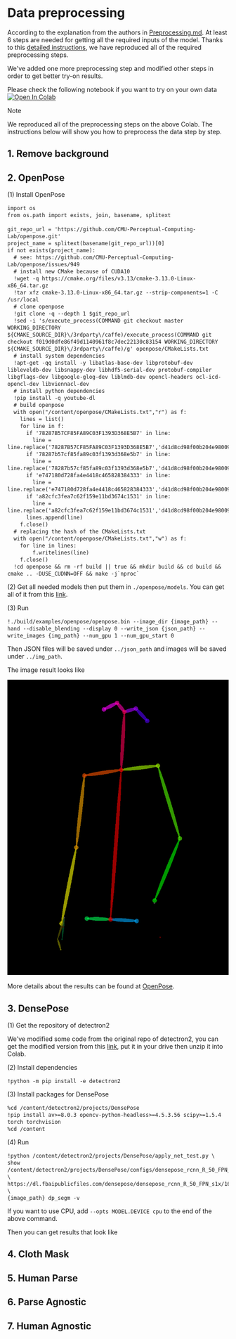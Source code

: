 # Data preprocessing

According to the explanation from the authors in [Preprocessing.md](https://github.com/sangyun884/HR-VITON/blob/main/Preprocessing.md). At least 6 steps are needed for getting all the required inputs of the model. Thanks to this [detailed instructions](https://github.com/sangyun884/HR-VITON/issues/45), we have reproduced all of the required preprocessing steps.

We've added one more preprocessing step and modified other steps in order to get better try-on results.

Please check the following notebook if you want to try on your own data 
<a target="_blank" href="https://colab.research.google.com/drive/1nmDHjGH3HKEmawXWdyooWNcGBl9qtFv8?usp=sharing">
  <img src="https://colab.research.google.com/assets/colab-badge.svg" alt="Open In Colab"/>
</a>

> [!NOTE]
> We reproduced all of the preprocessing steps on the above Colab. The instructions below will show you how to preprocess the data step by step.

## 1. Remove background
## 2. OpenPose
(1) Install OpenPose
```
import os
from os.path import exists, join, basename, splitext

git_repo_url = 'https://github.com/CMU-Perceptual-Computing-Lab/openpose.git'
project_name = splitext(basename(git_repo_url))[0]
if not exists(project_name):
  # see: https://github.com/CMU-Perceptual-Computing-Lab/openpose/issues/949
  # install new CMake because of CUDA10
  !wget -q https://cmake.org/files/v3.13/cmake-3.13.0-Linux-x86_64.tar.gz
  !tar xfz cmake-3.13.0-Linux-x86_64.tar.gz --strip-components=1 -C /usr/local
  # clone openpose
  !git clone -q --depth 1 $git_repo_url
  !sed -i 's/execute_process(COMMAND git checkout master WORKING_DIRECTORY ${CMAKE_SOURCE_DIR}\/3rdparty\/caffe)/execute_process(COMMAND git checkout f019d0dfe86f49d1140961f8c7dec22130c83154 WORKING_DIRECTORY ${CMAKE_SOURCE_DIR}\/3rdparty\/caffe)/g' openpose/CMakeLists.txt
  # install system dependencies
  !apt-get -qq install -y libatlas-base-dev libprotobuf-dev libleveldb-dev libsnappy-dev libhdf5-serial-dev protobuf-compiler libgflags-dev libgoogle-glog-dev liblmdb-dev opencl-headers ocl-icd-opencl-dev libviennacl-dev
  # install python dependencies
  !pip install -q youtube-dl
  # build openpose
  with open("/content/openpose/CMakeLists.txt","r") as f:
    lines = list()
    for line in f:
      if '78287B57CF85FA89C03F1393D368E5B7' in line:
        line = line.replace('78287B57CF85FA89C03F1393D368E5B7','d41d8cd98f00b204e9800998ecf8427e')
      if '78287b57cf85fa89c03f1393d368e5b7' in line:
        line = line.replace('78287b57cf85fa89c03f1393d368e5b7','d41d8cd98f00b204e9800998ecf8427e')
      if 'e747180d728fa4e4418c465828384333' in line:
        line = line.replace('e747180d728fa4e4418c465828384333','d41d8cd98f00b204e9800998ecf8427e')
      if 'a82cfc3fea7c62f159e11bd3674c1531' in line:
        line = line.replace('a82cfc3fea7c62f159e11bd3674c1531','d41d8cd98f00b204e9800998ecf8427e')
      lines.append(line)
    f.close()
  # replacing the hash of the CMakeLists.txt
  with open("/content/openpose/CMakeLists.txt","w") as f:
    for line in lines:
        f.writelines(line)
    f.close()
  !cd openpose && rm -rf build || true && mkdir build && cd build && cmake .. -DUSE_CUDNN=OFF && make -j`nproc`
```
(2) Get all needed models then put them in `./openpose/models`. You can get all of it from this [link](https://drive.google.com/file/d/15Ir-yP6dYupibzO7sJCBEyWy9Y0AdZFR/view?usp=sharing).

(3) Run
```
!./build/examples/openpose/openpose.bin --image_dir {image_path} --hand --disable_blending --display 0 --write_json {json_path} --write_images {img_path} --num_gpu 1 --num_gpu_start 0
```
Then JSON files will be saved under `../json_path` and images will be saved under `../img_path`.

The image result looks like

![](/figures/14673_00_rendered.png)

More details about the results can be found at [OpenPose](https://github.com/CMU-Perceptual-Computing-Lab/openpose).

## 3. DensePose
(1) Get the repository of detectron2

We've modified some code from the original repo of detectron2, you can get the modified version from this [link](https://drive.google.com/file/d/1wThrFf3NOzhgl2_L7AraKubZOKrs1lHd/view?usp=sharing), put it in your drive then unzip it into Colab.

(2) Install dependencies
```
!python -m pip install -e detectron2
```

(3) Install packages for DensePose
```
%cd /content/detectron2/projects/DensePose
!pip install av>=8.0.3 opencv-python-headless>=4.5.3.56 scipy>=1.5.4 torch torchvision
%cd /content
```

(4) Run
```
!python /content/detectron2/projects/DensePose/apply_net_test.py \
show /content/detectron2/projects/DensePose/configs/densepose_rcnn_R_50_FPN_s1x.yaml \
https://dl.fbaipublicfiles.com/densepose/densepose_rcnn_R_50_FPN_s1x/165712039/model_final_162be9.pkl \
{image_path} dp_segm -v
```
If you want to use CPU, add `--opts MODEL.DEVICE cpu` to the end of the above command.

Then you can get results that look like



## 4. Cloth Mask
## 5. Human Parse
## 6. Parse Agnostic
## 7. Human Agnostic
